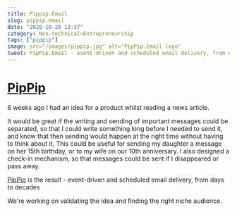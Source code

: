 ```yaml
---
title: Pippip.Email
slug: pippip.email
date: "2020-10-28 13:37"
category: Non-technical>Entrepreneurship
tags: ["pippip"]
image: src="/images/pippip.jpg" alt="PipPip.Email logo"
tweet: PipPip.Email - event-driven and scheduled email delivery, from days to decades
---
```


# [PipPip](https://pippip.email)

6 weeks ago I had an idea for a product whilst reading a news article.

It would be great if the writing and sending of important messages could be
separated, so that I could write something long before I needed to send it, and
know that then sending would happen at the right time without having to think
about it. This could be useful for sending my daughter a message on her 15th
birthday, or to my wife on our 10th anniversary. I also designed a check-in
mechanism, so that messages could be sent if I disappeared or pass away.

[PipPip](https://PipPip.email) is the result - event-driven and scheduled email delivery, from days to decades

We're working on validating the idea and finding the right niche audience.

